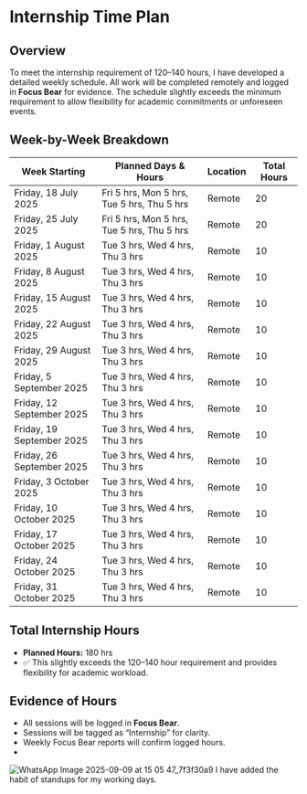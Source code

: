 # Internship Time Plan

## Overview
To meet the internship requirement of 120–140 hours, I have developed a detailed weekly schedule. All work will be completed remotely and logged in **Focus Bear** for evidence. The schedule slightly exceeds the minimum requirement to allow flexibility for academic commitments or unforeseen events.

## Week-by-Week Breakdown

| Week Starting | Planned Days & Hours | Location | Total Hours |
|---------------|--------------------|----------|-------------|
| Friday, 18 July 2025  | Fri 5 hrs, Mon 5 hrs, Tue 5 hrs, Thu 5 hrs | Remote | 20 |
| Friday, 25 July 2025  | Fri 5 hrs, Mon 5 hrs, Tue 5 hrs, Thu 5 hrs | Remote | 20 |
| Friday, 1 August 2025 | Tue 3 hrs, Wed 4 hrs, Thu 3 hrs | Remote | 10 |
| Friday, 8 August 2025 | Tue 3 hrs, Wed 4 hrs, Thu 3 hrs | Remote | 10 |
| Friday, 15 August 2025 | Tue 3 hrs, Wed 4 hrs, Thu 3 hrs | Remote | 10 |
| Friday, 22 August 2025 | Tue 3 hrs, Wed 4 hrs, Thu 3 hrs | Remote | 10 |
| Friday, 29 August 2025 | Tue 3 hrs, Wed 4 hrs, Thu 3 hrs | Remote | 10 |
| Friday, 5 September 2025 | Tue 3 hrs, Wed 4 hrs, Thu 3 hrs | Remote | 10 |
| Friday, 12 September 2025 | Tue 3 hrs, Wed 4 hrs, Thu 3 hrs | Remote | 10 |
| Friday, 19 September 2025 | Tue 3 hrs, Wed 4 hrs, Thu 3 hrs | Remote | 10 |
| Friday, 26 September 2025 | Tue 3 hrs, Wed 4 hrs, Thu 3 hrs | Remote | 10 |
| Friday, 3 October 2025 | Tue 3 hrs, Wed 4 hrs, Thu 3 hrs | Remote | 10 |
| Friday, 10 October 2025 | Tue 3 hrs, Wed 4 hrs, Thu 3 hrs | Remote | 10 |
| Friday, 17 October 2025 | Tue 3 hrs, Wed 4 hrs, Thu 3 hrs | Remote | 10 |
| Friday, 24 October 2025 | Tue 3 hrs, Wed 4 hrs, Thu 3 hrs | Remote | 10 |
| Friday, 31 October 2025 | Tue 3 hrs, Wed 4 hrs, Thu 3 hrs | Remote | 10 |

## Total Internship Hours
- **Planned Hours:** 180 hrs  
- ✅ This slightly exceeds the 120–140 hour requirement and provides flexibility for academic workload.  

## Evidence of Hours
- All sessions will be logged in **Focus Bear**.  
- Sessions will be tagged as “Internship” for clarity.  
- Weekly Focus Bear reports will confirm logged hours.
- 
![WhatsApp Image 2025-09-09 at 15 05 47_7f3f30a9](https://github.com/user-attachments/assets/18dbff5b-711a-4abd-afea-ba96369b3f34)
I have added the habit of standups for my working days.
